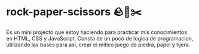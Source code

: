 # rock-paper-scissors 🪨📃✂️

Es un mini projecto que estoy haciendo para practicar mis conocimientos en HTML, CSS y JavaScript. Consta de un poco de logica de programacion, utilizando las bases para asi, crear el mitico juego de piedra, papel y tijera.
